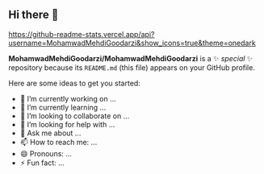 ## Hi there 👋

https://github-readme-stats.vercel.app/api?username=MohamwadMehdiGoodarzi&show_icons=true&theme=onedark

**MohamwadMehdiGoodarzi/MohamwadMehdiGoodarzi** is a ✨ _special_ ✨ repository because its `README.md` (this file) appears on your GitHub profile.

Here are some ideas to get you started:

- 🔭 I’m currently working on ...
- 🌱 I’m currently learning ...
- 👯 I’m looking to collaborate on ...
- 🤔 I’m looking for help with ...
- 💬 Ask me about ...
- 📫 How to reach me: ...
- 😄 Pronouns: ...
- ⚡ Fun fact: ...

